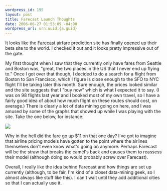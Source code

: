 ```yaml
--- 
wordpress_id: 195
layout: post
title: Farecast Launch Thoughts
date: 2006-06-27 01:53:09 -04:00
wordpress_url: urn:uuid:{a.guid}
---
```

<p>It looks like the <a href="http://www.farecast.com" title="FareCast">Farecast</a> airfare prediction site has finally <a href="http://www.techcrunch.com/2006/06/26/farecast-airfare-prediction-engine-opens-public-beta-today/" title="Techcrunch - Farecast airfare prediction engine opens public beta today">opened</a> <a href="http://mashable.com/2006/06/26/farecast-launches-find-cheap-flights/" title="FareCast Launches - Find Cheap Flights">up</a> their beta site to the world. I checked it out and it looks pretty impressive out of the gate.</p>

<p>My first thought when I saw that they currently only have fares from Seattle and Boston was, "great, the two places in the US that I never end up flying to."  Once I got over that though, I decided to do a search for a flight from Boston to San Francisco, which I figure is close enough to the SFO to NYC flight I'll be taking later this month.  Sure enough, the prices looked similar and the site suggests that I "buy now" which is what I expected it to say.  (I was on 98 flights last year and I booked most of my own travel, so I have a fairly good idea of about how much flight on these routes should cost, on average.)  There is clearly a lot of data mining going on here, and I was amused by some of the graphs that showed up while I was playing with the site.  Take the one below, for instance:</p>

<p><img src="http://static.flickr.com/73/176151372_f9ee96b87a_o.jpg"/></p>

<p>Why in the hell did the fare go up $11 on that one day?  I've got to imagine that airline pricing models have  gotten to the point where the airlines themselves don't even know what's going on anymore.  Perhaps Farecast will be the straw that breaks the camel's back and causes them to reassess their model (although doing so would probably screw over Farecast).</p>

<p>Overall, I really like the idea behind Farecast and how things are set up currently (although, to be fair, I'm kind of a closet data-mining geek, so I almost always like stuff like this).  I can't wait until they add additional cities so that I can actually use it.</p>
